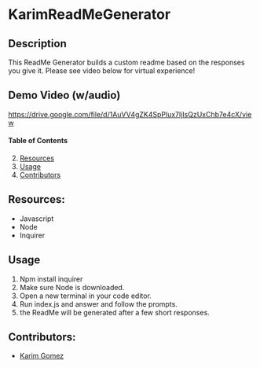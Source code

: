 # KarimReadMeGenerator

## Description

This ReadMe Generator builds a custom readme based on the responses you give it. Please see video below for virtual experience! 

## Demo Video (w/audio)
https://drive.google.com/file/d/1AuVV4gZK4SpPlux7ljIsQzUxChb7e4cX/view



#### Table of Contents
2. [Resources](#resources)
5. [Usage](#usage)
6. [Contributors](#contributors)


## Resources:

- Javascript
- Node
- Inquirer


## Usage

1. Npm install inquirer
2. Make sure Node is downloaded.
3. Open a new terminal in your code editor.
4. Run index.js and answer and follow the prompts.
5. the ReadMe will be generated after a few short responses.

## Contributors:
* [Karim Gomez](https://github.com/kgomez1990) 
